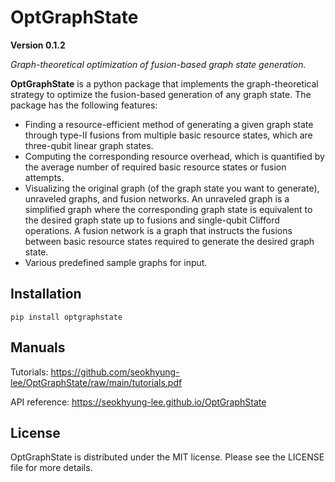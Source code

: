# OptGraphState

**Version 0.1.2**

*Graph-theoretical optimization of fusion-based graph state generation.*

**OptGraphState** is a python package that implements the graph-theoretical strategy to optimize the fusion-based
generation of any graph state. The package has the following features:

- Finding a resource-efficient method of generating a given graph state through type-II fusions from multiple basic
  resource states, which are three-qubit linear graph states.
- Computing the corresponding resource overhead, which is quantified by the average number of required basic resource
  states or fusion attempts.
- Visualizing the original graph (of the graph state you want to generate), unraveled graphs, and fusion networks. An
  unraveled graph is a simplified graph where the corresponding graph state is equivalent to the desired graph state up
  to fusions and single-qubit Clifford operations. A fusion network is a graph that instructs the fusions between basic
  resource states required to generate the desired graph state.
- Various predefined sample graphs for input.

## Installation

`pip install optgraphstate`

## Manuals

Tutorials: https://github.com/seokhyung-lee/OptGraphState/raw/main/tutorials.pdf

API reference: https://seokhyung-lee.github.io/OptGraphState

## License

OptGraphState is distributed under the MIT license. Please see the LICENSE file for more details.
